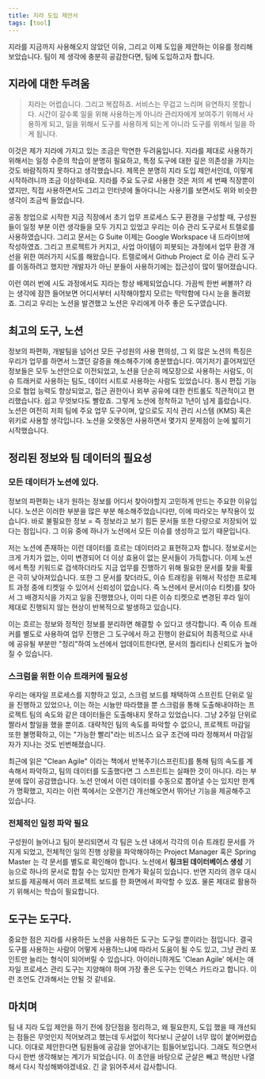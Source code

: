 ```yaml
---
title: 지라 도입 제안서
tags: [tool]
---
```


지라를 지금까지 사용해오지 않았던 이유, 그리고 이제 도입을 제안하는 이유를 정리해보았습니다. 팀이 제 생각에 충분히 공감한다면, 팀에 도입하고자 합니다.

<!--truncate-->

## 지라에 대한 두려움
> 지라는 어렵습니다. 그리고 복잡하죠. 서비스는 무겁고 느리며 유연하지 못합니다. 시간이 갈수록 일을 위해 사용하는게 아니라 관리자에게 보여주기 위해서 사용하게 되고, 일을 위해서 도구를 사용하게 되는게 아니라 도구를 위해서 일을 하게 됩니다.
> 
이것은 제가 지라에 가지고 있는 조금은 막연한 두려움입니다. 지라를 제대로 사용하기 위해서는 일정 수준의 학습이 분명히 필요하고, 특정 도구에 대한 깊은 의존성을 가지는 것도 바람직하지 못하다고 생각했습니다. 제목은 분명히 지라 도입 제안서인데, 이렇게 시작하려니까 조금 이상하네요. 지라를 주요 도구로 사용한 것은 저의 세 번째 직장뿐이였지만, 직접 사용하면서도 그리고 인터넷에 돌아다니는 사용기를 보면서도 위와 비슷한 생각이 조금씩 들었습니다.

공동 창업으로 시작한 지금 직장에서 초기 업무 프로세스 도구 환경을 구성할 때, 구성원들이 일정 부분 이런 생각들을 모두 가지고 있었고 우리는 이슈 관리 도구로서 트렐로를 사용하였습니다. 그리고 문서는 G Suite 이제는 Google Workspace 내 드라이브에 작성하였죠. 그리고 프로젝트가 커지고, 사업 아이템이 피봇되는 과정에서 업무 환경 개선을 위한 여러가지 시도를 해왔습니다. 트렐로에서 Github Project 로 이슈 관리 도구를 이동하려고 했지만 개발자가 아닌 분들이 사용하기에는 접근성이 많이 떨어졌습니다. 

이런 여러 번에 시도 과정에서도 지라는 항상 배제되었습니다. 가끔씩 한번 써볼까? 라는 생각에 잠깐 들어보면 어디서부터 시작해야할지 모르는 막막함에 다시 눈을 돌려왔죠. 그리고 우리는 노션을 발견했고 노션은 우리에게 아주 좋은 도구였습니다.

## 최고의 도구, 노션
정보의 파편화, 개발팀을 넘어선 모든 구성원의 사용 편의성, 그 외 많은 노션의 특징은 우리가 업무를 하면서 느꼈던 갈증을 해소해주기에 충분했습니다. 여기저기 흩어져있던 정보들은 모두 노션안으로 이전되었고, 노션을 단순히 메모장으로 사용하는 사람도, 이슈 트래커로 사용하는 팀도, 데이터 시트로 사용하는 사람도 있었습니다. 동시 편집 기능으로 협업 능력도 향상되었고, 접근 권한이나 외부 공유에 대한 컨트롤도 직관적이고 편리했습니다. 쉽고 무엇보다도 빨랐죠. 그렇게 노션에 정착하고 1년이 넘게 흘렀습니다. 노션은 여전히 저희 팀에 주요 업무 도구이며, 앞으로도 지식 관리 시스템 (KMS) 혹은 위키로 사용할 생각입니다. 노션을 오랫동안 사용하면서 몇가지 문제점이 눈에 밟히기 시작했습니다.

## 정리된 정보와 팀 데이터의 필요성
### 모든 데이터가 노션에 있다.
정보의 파편화는 내가 원하는 정보를 어디서 찾아야할지 고민하게 만드는 주요한 이유입니다. 노션은 이러한 부분을 많은 부분 해소해주었습니다만, 이에 따라오는 부작용이 있습니다. 바로 불필요한 정보 = 즉 정보라고 보기 힘든 문서들 또한 다량으로 저장되어 있다는 점입니다. 그 이유 중에 하나가 노션에서 모든 이슈를 생성하고 있기 때문입니다. 

저는 노션에 존재하는 이런 데이터를 흐르는 데이터라고 표현하고자 합니다. 정보로서는 크게 가치가 없는, 이미 변경되어 더 이상 효용이 없는 문서들이 가득합니다. 이제 노션에서 특정 키워드로 검색하더라도 지금 업무를 진행하기 위해 필요한 문서를 찾을 확률은 극히 낮아져있습니다. 또한 그 문서를 찾더라도, 이슈 트래킹을 위해서 작성한 프로제트 과정 중에 티켓일 수 있어서 신뢰성이 없습니다. 즉 노션에서 문서(이슈 티켓)를 찾아서 그 배경지식을 가지고 일을 진행했으나, 이미 다른 이슈 티켓으로 변경된 후라 일이 제대로 진행되지 않는 현상이 반복적으로 발생하고 있습니다.

이는 흐르는 정보와 정적인 정보를 분리하면 해결할 수 있다고 생각합니다. 즉 이슈 트래커를 별도로 사용하여 업무 진행은 그 도구에서 하고 진행이 완료되어 최종적으로 사내에 공유될 부분만 "정리"하여 노션에서 업데이트한다면, 문서의 퀄리티나 신뢰도가 높아질 수 있습니다.

### 스크럼을 위한 이슈 트래커에 필요성
우리는 애자일 프로세스를 지향하고 있고, 스크럼 보드를 채택하여 스프린트 단위로 일을 진행하고 있었으나, 이는 하는 시늉만 따라했을 뿐 스크럼을 통해 도출해내야하는 프로젝트 팀의 속도와 같은 데이터들은 도출해내지 못하고 있었습니다. 그냥 2주일 단위로 짤라서 할일을 했을 뿐이죠. 대략적인 팀의 속도를 파악할 수 없으니, 프로젝트 마감일 또한 불명확하고, 이는 "가능한 빨리"라는 비즈니스 요구 조건에 따라 정해져서 마감일자가 지나는 것도 빈번해졌습니다.

최근에 읽은 "Clean Agile" 이라는 책에서 반복주기(스프린트)를 통해 팀의 속도를 계속해서 파악하고, 팀의 데이터를 도출했다면 그 스프린트는 실패한 것이 아니다. 라는 부분에 많이 공감했습니다. 노션 안에서 이런 데이터를 수동으로 뽑아낼 수는 있지만 한계가 명확했고, 지라는 이런 쪽에서는 오랜기간 개선해오면서 뛰어난 기능을 제공해주고 있습니다.  

### 전체적인 일정 파악 필요
구성원이 늘어나고 팀이 분리되면서 각 팀은 노션 내에서 각각의 이슈 트래킹 문서를 가지게 되었고, 전체적인 일의 진행 상황을 파악해야하는 Project Manager  혹은 Spring Master 는 각 문서를 별도로 확인해야 합니다. 노션에서 **링크된 데이터베이스 생성** 기능으로 하나의 문서로 합칠 수는 있지만 한계가 확실히 있습니다. 반면 지라의 경우 대시보드를 제공해서 여러 프로젝트 보드를 한 화면에서 파악할 수 있죠. 물론 제대로 활용하기 위해서는 학습이 필요합니다.

## 도구는 도구다.
중요한 점은 지라를 사용하든 노션을 사용하든 도구는 도구일 뿐이라는 점입니다. 결국 도구를 사용하는 사람이 어떻게 사용하느냐에 따라서 도움이 될 수도 있고, 그냥 관리 포인트만 늘리는 형식이 되어버릴 수 있습니다. 아이러니하게도 'Clean Agile' 에서는 애자일 프로세스 관리 도구는 지양해야 하며 가장 좋은 도구는 인덱스 카드라고 합니다. 이런 조언도 간과해서는 안될 것 같네요.

## 마치며
팀 내 지라 도입 제안을 하기 전에 장단점을 정리하고, 왜 필요한지, 도입 했을 때 개선되는 점들은 무엇인지 적어보려고 했는데 두서없이 적다보니 군살이 너무 많이 붙어버렸습니다. 이대로 제안한다면 팀원들에 공감을 얻어내기는 힘들어보입니다. 그래도 적으면서 다시 한번 생각해보는 계기가 되었습니다. 이 초안을 바탕으로 군살은 빼고 핵심만 나열해서 다시 작성해봐야겠네요. 긴 글 읽어주셔서 감사합니다.